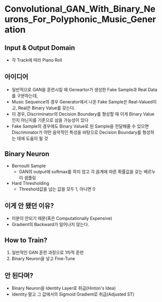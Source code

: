 # Convolutional_GAN_With_Binary_Neurons_For_Polyphonic_Music_Generation #

## Input & Output Domain ##
- 각 Track에 따라 Piano Roll

## 아이디어 ##
- 일반적으로 GAN을 훈련시킬 때 Geneartor가 생성한 Fake Sample과 Real Data를 구분하는데,
- Music Sequence의 경우 Generator에서 나온 Fake Sample은 Real-Valued이고, Real은 Binary Value를 갖는다.
- 이 경우, Discriminator의 Decision Boundary를 형성할 때 이게 Binary Value인지 아닌지를 기준으로 삼을 가능성이 있다
- Fake Sample의 경우에도 Binary Value로 된 Sample을 전달해줄 수 있으면 Discriminator가 어떤 음악적인 특성을 바탕으로 Decision Boundary를 형성하는 데에 도움이 될 것

## Binary Neuron ##
- Bernoulli Sample
    - GAN의 output에 softmax를 하지 않고 각 음계에 따른 확률값을 갖는 베르누이 샘플링
- Hard Thresholding
    - Threshold값을 넘는 값을 모두 1, 아니면 0

## 이게 안 됐던 이유? ##
- 미분이 안되기 때문(혹은 Computationally Expensive)
- Gradient의 Backward가 일어나지 않는다.

## How to Train? ##
1. 일반적인 GAN 훈련 과정으로 1차적 훈련
2. Binary Neuron을 넣고 Fine-Tune

## 안 된다며? ##
- Binary Neuron을 Identity Layer로 취급(Hinton's Idea)
- Identity 말고 그 값에서의 Sigmoid Gradient로 취급(Adjusted ST)